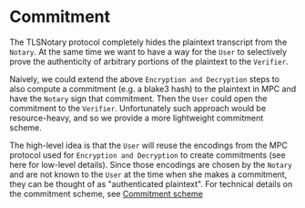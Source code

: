 # Commitment

The TLSNotary protocol completely hides the plaintext transcript from the `Notary`. At the same time we want to have a way for the `User` to selectively prove the authenticity of arbitrary portions of the plaintext to the `Verifier`.

Naively, we could extend the above `Encryption and Decryption` steps to also compute a commitment (e.g. a blake3 hash) to the plaintext in MPC and have the `Notary` sign that commitment. Then the `User` could open the commitment to the `Verifier`. Unfortunately such approach would be resource-heavy, and so we provide a more lightweight commitment scheme.

The high-level idea is that the `User` will reuse the encodings from the MPC protocol used for `Encryption and Decryption` to create commitments (see here for low-level details). Since those encodings are chosen by the `Notary` and are not known to the `User` at the time when she makes a commitment, they can be thought of as "authenticated plaintext".
For technical details on the commitment scheme, see [Commitment scheme](/mpc/commitment_scheme.md)
